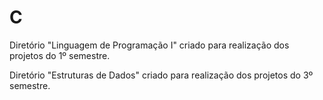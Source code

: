 # C
Diretório "Linguagem de Programação I" criado para realização dos projetos do 1º semestre.  
  
Diretório "Estruturas de Dados" criado para realização dos projetos do 3º semestre.  
